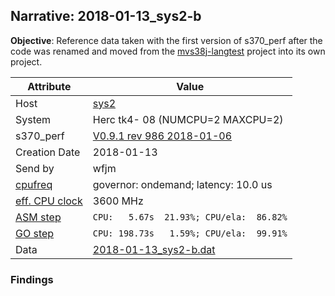 ## Narrative: 2018-01-13_sys2-b

**Objective**:  Reference data taken with the first version of s370_perf after
the code was renamed and moved from the
[mvs38j-langtest](https://github.com/wfjm/mvs38j-langtest) project
into its own project.

| Attribute | Value |
| --------- | ----- |
| Host   | [sys2](hostinfo_sys2.md) |
| System | Herc tk4- 08 (NUMCPU=2 MAXCPU=2) |
| s370_perf | [V0.9.1  rev  986  2018-01-06](https://github.com/wfjm/s370-perf/blob/8a90021/codes/s370_perf.asm) |
| Creation Date | 2018-01-13 |
| Send by | wfjm |
| [cpufreq](README_narr.md#user-content-cpufreq) | governor: ondemand; latency: 10.0 us |
| [eff. CPU clock](README_narr.md#user-content-effclk) | 3600 MHz |
| [ASM step](README_narr.md#user-content-asm) | `CPU:   5.67s  21.93%; CPU/ela:  86.82%` |
| [GO step](README_narr.md#user-content-go)   | `CPU: 198.73s   1.59%; CPU/ela:  99.91%` |
| Data | [2018-01-13_sys2-b.dat](../data/2018-01-13_sys2-b.dat) |

### Findings <a name="find"></a>

